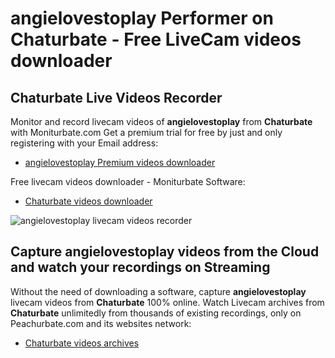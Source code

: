 # angielovestoplay Performer on Chaturbate - Free LiveCam videos downloader

## Chaturbate Live Videos Recorder

Monitor and record livecam videos of **angielovestoplay** from **Chaturbate** with Moniturbate.com
Get a premium trial for free by just and only registering with your Email address:
* [angielovestoplay Premium videos downloader](https://moniturbate.com/request-demo-licence-key.html)

Free livecam videos downloader - Moniturbate Software:
* [Chaturbate videos downloader](https://moniturbate.com/moniturbate-download-software.html)

![angielovestoplay livecam videos recorder](https://peachurnet.com/templates/moniturbate-software.png)


## Capture angielovestoplay videos from the Cloud and watch your recordings on Streaming

Without the need of downloading a software, capture **angielovestoplay** livecam videos from **Chaturbate** 100% online.
Watch Livecam archives from **Chaturbate** unlimitedly from thousands of existing recordings, only on Peachurbate.com and its websites network:
* [Chaturbate videos archives](https://peachurnet.com/)